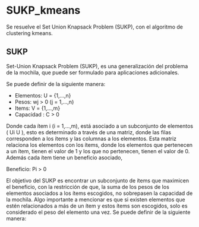 # SUKP_kmeans
Se resuelve el Set Union Knapsack Problem (SUKP), con el algoritmo de clustering kmeans.
## SUKP
Set-Union Knapsack Problem (SUKP), es una generalización del problema de la mochila, que puede ser formulado para aplicaciones adicionales. 

Se puede definir de la siguiente manera:

- Elementos: U = {1,...,n}
- Pesos: wj > 0 (j = 1,...,n)
- Items: V = {1,...,m}
- Capacidad : C > 0 

Donde cada ítem i (i = 1,...,m), está asociado a un subconjunto de elementos ( Ui  U ), esto es determinado a través de una matriz, donde las filas corresponden a los ítems y las columnas a los elementos. Esta matriz relaciona los elementos con los ítems, donde los elementos que pertenecen a un ítem, tienen el valor de 1 y los que no pertenecen, tienen el valor de 0. Además cada ítem tiene un beneficio asociado,

Beneficio: Pi > 0

El objetivo del SUKP es encontrar un subconjunto de ítems que maximicen el beneficio, con la restricción de que, la suma de los pesos de los elementos asociados a los ítems escogidos, no sobrepasen la capacidad de la mochila. Algo importante a mencionar es que si existen elementos que estén relacionados a más de un ítem y estos ítems son escogidos, solo es considerado el peso del elemento una vez. Se puede definir de la siguiente manera:
